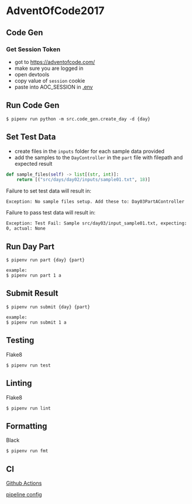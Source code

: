 # AdventOfCode2017

## Code Gen
### Get Session Token 
- got to https://adventofcode.com/ 
- make sure you are logged in
- open devtools
- copy value of `session` cookie
- paste into AOC_SESSION in [.env](.env)

## Run Code Gen
```
$ pipenv run python -m src.code_gen.create_day -d {day}
```

## Set Test Data
- create files in the `inputs` folder for each sample data provided
- add the samples to the `DayController` in the `part` file with filepath and expected result
```python
def sample_files(self) -> list[(str, int)]:
    return [("src/days/day02/inputs/sample01.txt", 18)]
```
Failure to set test data will result in:
```
Exception: No sample files setup. Add these to: Day03PartAController
```
Failure to pass test data will result in:
```
Exception: Test Fail: Sample src/day03/input_sample01.txt, expecting: 0, actual: None
```

## Run Day Part
```
$ pipenv run part {day} {part}

example: 
$ pipenv run part 1 a
```

## Submit Result
```
$ pipenv run submit {day} {part}

example: 
$ pipenv run submit 1 a
```

## Testing
Flake8
```
$ pipenv run test
```

## Linting
Flake8
```
$ pipenv run lint
```

## Formatting
Black
```
$ pipenv run fmt
```

## CI
[Github Actions](https://github.com/tom-haug/AdventOfCode2017/actions/workflows/ci.yml)

[pipeline config](.github/workflows/ci.yml)